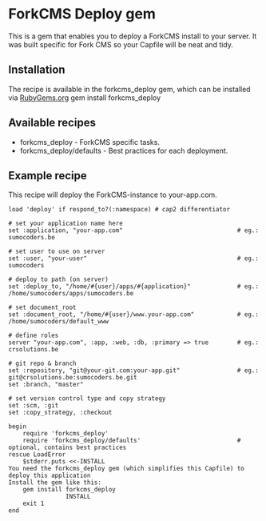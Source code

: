 # ForkCMS Deploy gem
This is a gem that enables you to deploy a ForkCMS install to your server. It was built specific for Fork CMS so your Capfile will be neat and tidy.

## Installation
The recipe is available in the forkcms_deploy gem, which can be installed via [RubyGems.org](http://rubygems.org)
	gem install forkcms_deploy

## Available recipes
* forkcms_deploy				- ForkCMS specific tasks.
* forkcms_deploy/defaults		- Best practices for each deployment.

## Example recipe
This recipe will deploy the ForkCMS-instance to your-app.com. 

	load 'deploy' if respond_to?(:namespace) # cap2 differentiator

	# set your application name here
	set :application, "your-app.com"								# eg.: sumocoders.be

	# set user to use on server
	set :user, "your-user"											# eg.: sumocoders

	# deploy to path (on server)
	set :deploy_to, "/home/#{user}/apps/#{application}"				# eg.: /home/sumocoders/apps/sumocoders.be

	# set document_root
	set :document_root, "/home/#{user}/www.your-app.com"			# eg.: /home/sumocoders/default_www
	
	# define roles
	server "your-app.com", :app, :web, :db, :primary => true		# eg.: crsolutions.be

	# git repo & branch
	set :repository, "git@your-git.com:your-app.git"				# eg.: git@crsolutions.be:sumocoders.be.git
	set :branch, "master"

	# set version control type and copy strategy
	set :scm, :git
	set :copy_strategy, :checkout

	begin
		require 'forkcms_deploy'
		require 'forkcms_deploy/defaults'							# optional, contains best practices
	rescue LoadError
		$stderr.puts <<-INSTALL
	You need the forkcms_deploy gem (which simplifies this Capfile) to deploy this application
	Install the gem like this:
		gem install forkcms_deploy
					INSTALL
		exit 1
	end